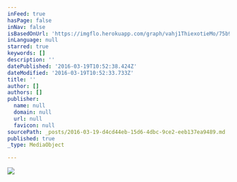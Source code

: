```yaml
---
inFeed: true
hasPage: false
inNav: false
isBasedOnUrl: 'https://imgflo.herokuapp.com/graph/vahj1ThiexotieMo/75b90b31232b52499fa46d7ebbd1413d/passthrough.jpg?height=600&input=https%3A%2F%2Fthe-grid-user-content.s3-us-west-2.amazonaws.com%2Facf1fd2c-968a-4b87-a28e-2186a67f5a07.jpg'
inLanguage: null
starred: true
keywords: []
description: ''
datePublished: '2016-03-19T10:52:38.424Z'
dateModified: '2016-03-19T10:52:33.733Z'
title: ''
author: []
authors: []
publisher:
  name: null
  domain: null
  url: null
  favicon: null
sourcePath: _posts/2016-03-19-d4cd44eb-15d6-4dbc-9ce2-eeb137ea9489.md
published: true
_type: MediaObject

---
```

![](https://the-grid-user-content.s3-us-west-2.amazonaws.com/acf1fd2c-968a-4b87-a28e-2186a67f5a07.jpg)